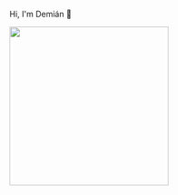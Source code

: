 Hi, I'm Demián 🚀

<a href="https://www.buymeacoffee.com/kevcui" target="_blank"><img src="https://dribbble.com/shots/2618501-Space-Frolicking/attachments/2618501?mode=media" width="280" height="auto" /></a>
